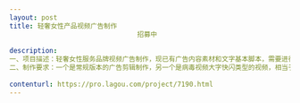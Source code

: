 ```yaml
---                
layout: post       
title: 轻奢女性产品视频广告制作
                                招募中
           
description: 
一、项目描述：轻奢女性服务品牌视频广告制作，现已有广告内容素材和文字基本脚本，需要进行广告制作
二、制作要求：一个是常规版本的广告剪辑制作，另一个是病毒视频大字快闪类型的视频，相当于两个视频广告剪辑，单个视频时长不长，主要用于广告投放推广，所以剪辑工作量较少，希望精益求精。
     
contenturl: https://pro.lagou.com/project/7190.html      
---                 
```

